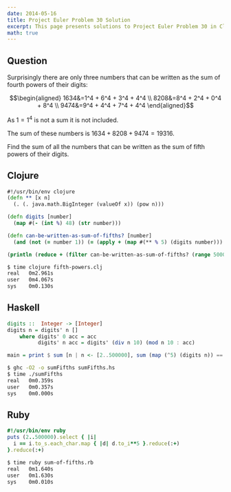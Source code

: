 ```yaml
---
date: 2014-05-16
title: Project Euler Problem 30 Solution
excerpt: This page presents solutions to Project Euler Problem 30 in Clojure, Haskell and Ruby.
math: true
---
```



## Question

Surprisingly there are only three numbers that can be 
written as the sum of fourth powers of their digits:

$$\begin{aligned}
1634&=1^4 + 6^4 + 3^4 + 4^4 \\
8208&=8^4 + 2^4 + 0^4 + 8^4 \\
9474&=9^4 + 4^4 + 7^4 + 4^4
\end{aligned}$$

As $1=1^4$ is not a sum it is not included.

The sum of these numbers is $1634+8208+9474=19316$.

Find the sum of all the numbers that can be written as 
the sum of fifth powers of their digits.






## Clojure

```clojure
#!/usr/bin/env clojure
(defn ** [x n]
  (. (. java.math.BigInteger (valueOf x)) (pow n)))

(defn digits [number]
  (map #(- (int %) 48) (str number))) 

(defn can-be-written-as-sum-of-fifths? [number]
  (and (not (= number 1)) (= (apply + (map #(** % 5) (digits number))) number)))

(println (reduce + (filter can-be-written-as-sum-of-fifths? (range 500000))))
```


```bash
$ time clojure fifth-powers.clj
real   0m2.961s
user   0m4.067s
sys    0m0.130s
```



## Haskell

```haskell
digits ::  Integer -> [Integer]
digits n = digits' n []
    where digits' 0 acc = acc
          digits' n acc = digits' (div n 10) (mod n 10 : acc)

main = print $ sum [n | n <- [2..500000], sum (map (^5) (digits n)) == n]
```


```bash
$ ghc -O2 -o sumFifths sumFifths.hs
$ time ./sumFifths
real   0m0.359s
user   0m0.357s
sys    0m0.000s
```



## Ruby

```ruby
#!/usr/bin/env ruby
puts (2..500000).select { |i|
  i == i.to_s.each_char.map { |d| d.to_i**5 }.reduce(:+)
}.reduce(:+)
```


```bash
$ time ruby sum-of-fifths.rb
real   0m1.640s
user   0m1.630s
sys    0m0.010s
```


